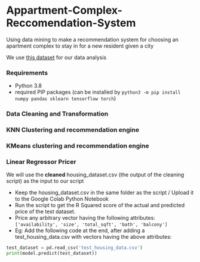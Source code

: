 # Appartment-Complex-Reccomendation-System

Using data mining to make a recommendation system for choosing an apartment complex to stay in for a new resident given a city

We use [this dataset](https://www.kaggle.com/code/iamsouravbanerjee/there-s-no-place-like-home/input) for our data analysis

### Requirements
- Python 3.8
- required PIP packages (can be installed by `python3 -m pip install numpy pandas sklearn tensorflow torch`)

### Data Cleaning and Transformation


### KNN Clustering and recommendation engine


### KMeans clustering and recommendation engine


### Linear Regressor Pricer
We will use the **cleaned** housing_dataset.csv (the output of the cleaning script) as the input to our script
- Keep the housing_dataset.csv in the same folder as the script / Upload it to the Google Colab Python Notebook
- Run the script to get the R Squared score of the actual and predicted price of the test dataset.
- Price any arbitrary vector having the following attributes: `['availability', 'size', 'total_sqft', 'bath', 'balcony']`
- Eg: Add the following code at the end, after adding a test_housing_data.csv with vectors having the above attributes:
```py
test_dataset = pd.read_csv('test_housing_data.csv')
print(model.predict(test_dataset))
```
